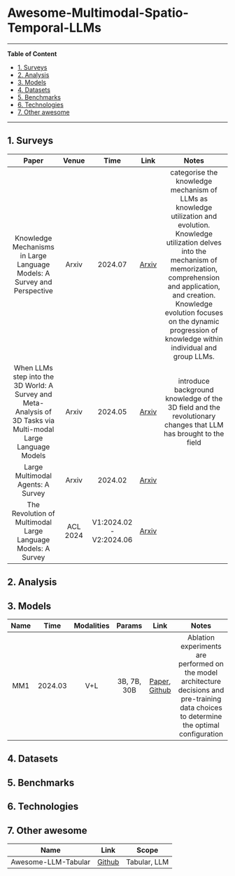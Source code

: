 # Awesome-Multimodal-Spatio-Temporal-LLMs

---
**Table of Content**
- [1. Surveys](#1-surveys)
- [2. Analysis](#2-analysis)
- [3. Models](#3-models)
- [4. Datasets](#4-datasets)
- [5. Benchmarks](#5-benchmarks)
- [6. Technologies](#6-technologies)
- [7. Other awesome](#7-other-awesome)
---

## 1. Surveys

|  Paper  |  Venue  |  Time  |  Link  | Notes |
|  :---:  |  :---:  |  :---: |  :---: | :---: |
| Knowledge Mechanisms in Large Language Models: A Survey and Perspective | Arxiv | 2024.07 | [Arxiv](https://arxiv.org/abs/2407.15017) | categorise the knowledge mechanism of LLMs as knowledge utilization and evolution. Knowledge utilization delves into the mechanism of memorization, comprehension and application, and creation. Knowledge evolution focuses on the dynamic progression of knowledge within individual and group LLMs. |
| When LLMs step into the 3D World: A Survey and Meta-Analysis of 3D Tasks via Multi-modal Large Language Models  | Arxiv | 2024.05 | [Arxiv](https://arxiv.org/abs/2405.10255) | introduce background knowledge of the 3D field and the revolutionary changes that LLM has brought to the field |
| Large Multimodal Agents: A Survey | Arxiv | 2024.02 | [Arxiv](https://arxiv.org/abs/2402.15116) |
| The Revolution of Multimodal Large Language Models: A Survey | ACL 2024 | V1:2024.02 - V2:2024.06 | [Arxiv](https://arxiv.org/abs/2402.12451) |

## 2. Analysis

## 3. Models
|  Name  |  Time  |  Modalities  |  Params |  Link  |  Notes  |
|  :---: |  :---: |     :---:    |  :---:  | :---:  |  :---:  |
| MM1 | 2024.03 | V+L | 3B, 7B, 30B | [Paper](https://arxiv.org/abs/2403.09611), [Github](https://github.com/kyegomez/MM1) | Ablation experiments are performed on the model architecture decisions and pre-training data choices to determine the optimal configuration |

## 4. Datasets

## 5. Benchmarks

## 6. Technologies

## 7. Other awesome

|  Name  |  Link  |  Scope |
| :----: | :----: |  :---: |
| Awesome-LLM-Tabular | [Github](https://github.com/johnnyhwu/Awesome-LLM-Tabular) | Tabular, LLM |
